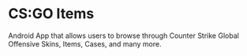 # CS:GO Items
Android App that allows users to browse through Counter Strike Global Offensive Skins, Items, Cases, and many more.
